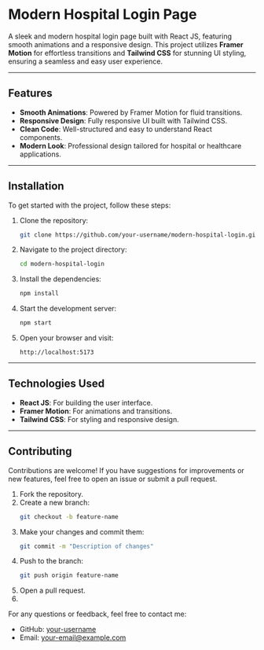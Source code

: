 # Modern Hospital Login Page

A sleek and modern hospital login page built with React JS, featuring smooth animations and a responsive design. This project utilizes **Framer Motion** for effortless transitions and **Tailwind CSS** for stunning UI styling, ensuring a seamless and easy user experience.

---

## Features

- **Smooth Animations**: Powered by Framer Motion for fluid transitions.
- **Responsive Design**: Fully responsive UI built with Tailwind CSS.
- **Clean Code**: Well-structured and easy to understand React components.
- **Modern Look**: Professional design tailored for hospital or healthcare applications.

---

## Installation

To get started with the project, follow these steps:

1. Clone the repository:
   ```bash
   git clone https://github.com/your-username/modern-hospital-login.git
   ```

2. Navigate to the project directory:
   ```bash
   cd modern-hospital-login
   ```

3. Install the dependencies:
   ```bash
   npm install
   ```

4. Start the development server:
   ```bash
   npm start
   ```

5. Open your browser and visit:
   ```
   http://localhost:5173
   ```

---

## Technologies Used

- **React JS**: For building the user interface.
- **Framer Motion**: For animations and transitions.
- **Tailwind CSS**: For styling and responsive design.

---

## Contributing

Contributions are welcome! If you have suggestions for improvements or new features, feel free to open an issue or submit a pull request.

1. Fork the repository.
2. Create a new branch:
   ```bash
   git checkout -b feature-name
   ```
3. Make your changes and commit them:
   ```bash
   git commit -m "Description of changes"
   ```
4. Push to the branch:
   ```bash
   git push origin feature-name
   ```
5. Open a pull request.
6. 

For any questions or feedback, feel free to contact me:

- GitHub: [your-username](https://github.com/your-username)
- Email: [your-email@example.com](mailto:your-email@example.com)

